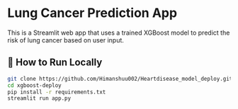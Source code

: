 # Lung Cancer Prediction App

This is a Streamlit web app that uses a trained XGBoost model to predict the risk of lung cancer based on user input.

## 🚀 How to Run Locally

```bash
git clone https://github.com/Himanshuu002/Heartdisease_model_deploy.git
cd xgboost-deploy
pip install -r requirements.txt
streamlit run app.py
